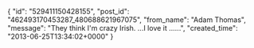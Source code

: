  {
   "id": "529411150428155",
   "post_id": "462493170453287_480688621967075",
   "from_name": "Adam Thomas",
   "message": "They think I'm crazy Irish. ...I love it ......",
   "created_time": "2013-06-25T13:34:02+0000"
 }
